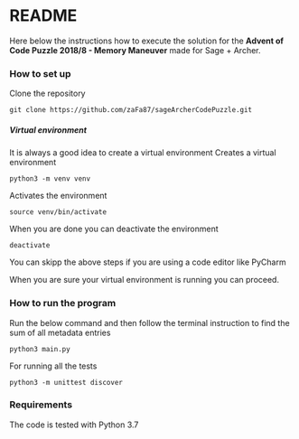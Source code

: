 # README #

Here below the instructions how to execute the solution for the **Advent of Code Puzzle 2018/8 - Memory Maneuver** made for Sage + Archer.


### How to set up ###

Clone the repository
```
git clone https://github.com/zaFa87/sageArcherCodePuzzle.git
```

##### Virtual environment #####
It is always a good idea to create a virtual environment
Creates a virtual environment
```
python3 -m venv venv
```
Activates the environment
```
source venv/bin/activate
```
When you are done you can deactivate the environment
```
deactivate
```
You can skipp the above steps if you are using a code editor like PyCharm

When you are sure your virtual environment is running you can proceed.

### How to run the program ###
Run the below command and then follow the terminal instruction to find the sum of all metadata entries
```
python3 main.py
```

For running all the tests
```
python3 -m unittest discover
```

### Requirements ###
The code is tested with Python 3.7